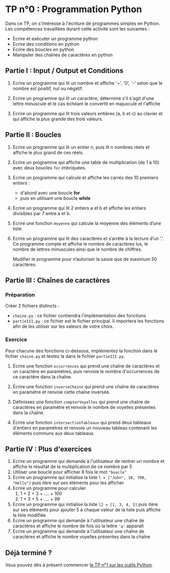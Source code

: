 # TP n°0 : Programmation Python

Dans ce TP, on s'intéresse à l'écriture de programmes simples en Python. Les compétences travaillées durant cette activité sont les suivantes :

- Ecrire et exécuter un programme python
- Ecrire des conditions en python
- Ecrire des boucles en python
- Manipuler des chaînes de caractères en python

## Partie I : Input / Output et Conditions

1. Ecrire un programme qui lit un nombre et affiche '+', '0', '-' selon que le nombre est positif, nul ou négatif.

2. Ecrire un programme qui lit un caractère, détermine s'il s'agit d'une lettre minuscule et le cas échéant le convertit en majuscule et l'affiche

3. Ecrire un programme qui lit trois valeurs entières (a, b et c) au clavier et qui affiche la plus grande des trois valeurs.

## Partie II : Boucles

1.  Ecrire un programme qui lit un entier n, puis lit n nombres réels et affiche le plus grand de ces réels.

1.  Ecrire un programme qui affiche une table de multiplication (de 1 à 10) avec deux boucles `for` imbriquées.

1.  Ecrire un programme qui calcule et affiche les carrés des 10 premiers entiers :

    - d'abord avec une boucle **for**
    - puis en utilisant une boucle **while**

1.  Ecrire un programme qui lit 2 entiers a et b et affiche les entiers divisibles par 7 entre a et b.

1.  Ecrire une fonction `moyenne` qui calcule la moyenne des éléments d’une liste.

1.  Ecrire un programme qui lit des caractères et s’arrête à la lecture d’un '.'. Ce programme compte et affiche le nombre de caractères lus, le nombre de lettres minuscules ainsi que le nombre de chiffres.

    Modifier le programme pour n’autoriser la saisie que de maximum 50 caractères.

## Partie III : Chaînes de caractères

### Préparation

Créer 2 fichiers distincts :

- `chaine.py` : ce fichier contiendra l'implémentation des fonctions
- `partieIII.py` : ce fichier est le fichier principal. Il importera les fonctions afin de les utiliser sur les valeurs de votre choix.

### Exercice

Pour chacune des fonctions ci-dessous, implémentez la fonction dans le fichier `chaine.py` et testez la dans le fichier `partieIII.py`.

1.  Écrire une fonction `occurrences` qui prend une chaîne de caractères et un caractère en paramètres, puis renvoie le nombre d'occurrences de ce caractère dans la chaîne.

2.  Écrire une fonction `inverseChaine` qui prend une chaîne de caractères en paramètre et renvoie cette chaîne inversée.
3.  Définissez une fonction `compterVoyelles` qui prend une chaîne de caractères en paramètre et renvoie le nombre de voyelles présentes dans la chaîne.
4.  Écrire une fonction `intersectionTableaux` qui prend deux tableaux d'entiers en paramètres et renvoie un nouveau tableau contenant les éléments communs aux deux tableaux.

## Partie IV : Plus d'exercices

1. Ecrire un programme qui demande à l'utilisateur de rentrer un nombre et affiche le résultat de la multiplication de ce nombre par 5
1. Utiliser une boucle pour afficher 8 fois le mot `"boucle"`
1. Ecrire un programme qui initialise la liste `l = ["John", 10, 790, "Hello"]` puis itère sur ses éléments pour les afficher
1. Ecrire un programme pour calculer
   1. 1 + 2 + 3 + .... + 100
   1. 1 + 3 + 5 + .... + 99
1. Ecrire un programme qui initialise la liste `l2 = [1, 3, 4, 5]` puis itère sur ses éléments pour ajouter 5 à chaque valeur de la liste puis affiche la liste modifiée
1. Ecrire un programme qui demande à l'utilisateur une chaîne de caractères et affiche le nombre de fois où la lettre `'a'` apparaît
1. Ecrire un programme qui demande à l'utilisateur une chaîne de caractères et affiche le nombre voyelles présentes dans la chaîne

## Déjà terminé ?

Vous pouvez dès à présent commencer [le TP n°1 sur les outils Python](../TP1-Python&Outils/README.md).
